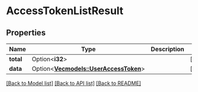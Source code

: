 # AccessTokenListResult

## Properties

Name | Type | Description | Notes
------------ | ------------- | ------------- | -------------
**total** | Option<**i32**> |  | [optional]
**data** | Option<[**Vec<models::UserAccessToken>**](UserAccessToken.md)> |  | [optional]

[[Back to Model list]](../README.md#documentation-for-models) [[Back to API list]](../README.md#documentation-for-api-endpoints) [[Back to README]](../README.md)


